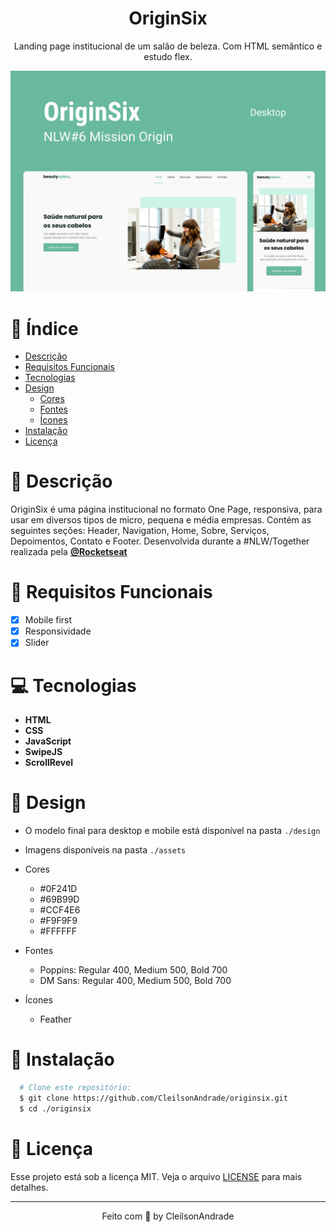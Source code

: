 <div align="center">
    <h1 align="center">OriginSix</h1>
    <p>Landing page institucional de um salão de beleza. Com HTML semântico e estudo flex.</p>
    <img src="./design/mockup.png" alt="Logo" width="800">
</div>

# 📒 Índice
* [Descrição](#descrição)
* [Requisitos Funcionais](#requisitos)
* [Tecnologias](#tecnologias)
* [Design](#design)
  * [Cores](#cores)
  * [Fontes](#fontes)
  * [Ícones](#ícones)
* [Instalação](#instalação)
* [Licença](#licença)

# 📃 <span id="descrição">Descrição</span>
OriginSix é uma página institucional no formato One Page, responsiva, para usar em diversos tipos de micro, pequena e média empresas. Contém as seguintes seções: Header, Navigation, Home, Sobre, Serviços, Depoimentos, Contato e Footer. Desenvolvida durante a #NLW/Together realizada pela [**@Rocketseat**](https://github.com/Rocketseat)

# 📌 <span id="requisitos">Requisitos Funcionais</span>
- [x] Mobile first<br>
- [x] Responsividade<br>
- [x] Slider<br>

# 💻 <span id="tecnologias">Tecnologias</span>
- **HTML**
- **CSS**
- **JavaScript**
- **SwipeJS**
- **ScrollRevel**

# 🎨 <span id="design">Design</span>
- O modelo final para desktop e mobile está disponível na pasta `./design`
- Imagens disponíveis na pasta `./assets`<br>

- <span id="cores">Cores<br></span>
  * #0F241D<br>
  * #69B99D<br>
  * #CCF4E6<br>
  * #F9F9F9<br>
  * #FFFFFF<br>

- <span id="fontes">Fontes<br></span>
  * Poppins: Regular 400, Medium 500, Bold 700
  * DM Sans: Regular 400, Medium 500, Bold 700


- <span id="ícones">Ícones<br></span>
  * Feather

# 🚀 <span id="instalação">Instalação</span>
```bash
  # Clone este repositório:
  $ git clone https://github.com/CleilsonAndrade/originsix.git
  $ cd ./originsix
```

# 📝 <span id="licença">Licença</span>
Esse projeto está sob a licença MIT. Veja o arquivo [LICENSE](LICENSE) para mais detalhes.

---

<p align="center">
  Feito com 💜 by CleilsonAndrade
</p>